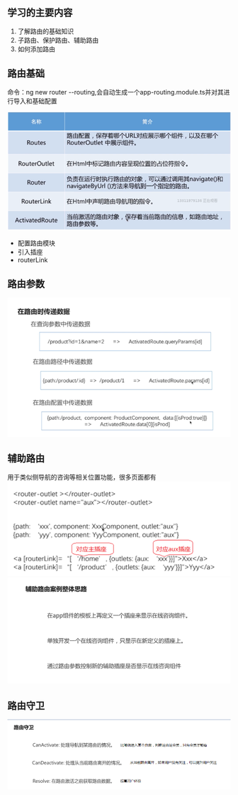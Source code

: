 ## 学习的主要内容
1. 了解路由的基础知识
2. 子路由、保护路由、辅助路由
3. 如何添加路由

## 路由基础
命令：ng new router --routing,会自动生成一个app-routing.module.ts并对其进行导入和基础配置

![image](./img/router.png)

- 配置路由模块
- 引入插座<router-outlet></router-outlet>
- routerLink

## 路由参数
![image](./img/router-para.png)

## 辅助路由
用于类似侧导航的咨询等相关位置功能，很多页面都有
![image](./img/router-aux1.png)
![image](./img/router-aux2.png)

## 路由守卫
![image](./img/router-can.png)
